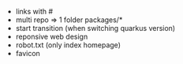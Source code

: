 - links with #
- multi repo => 1 folder packages/\*
- start transition (when switching quarkus version)
- reponsive web design
- robot.txt (only index homepage)
- favicon
